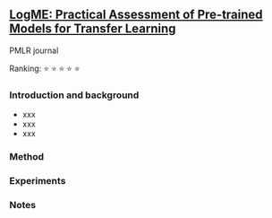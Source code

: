 ## [LogME: Practical Assessment of Pre-trained Models for Transfer Learning](https://arxiv.org/pdf/2102.11005.pdf)

PMLR journal

Ranking: ⭐ ⭐ ⭐ ⭐ ⭐

### Introduction and background
- xxx
- xxx
- xxx

### Method

### Experiments

### Notes
